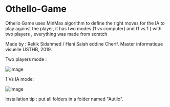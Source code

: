 # Othello-Game
Othello Game uses MinMax algorithm to define the right moves  for the IA to play against the player,  it has two modes (1 vs computer)  and (1 vs 1 ) with two players ,  everything was made from scratch 

Made by : Rekik Sidahmed / Hani Salah eddine Cherif.
Master informatique visuelle USTHB, 2019.

Two players mode :

![image](https://user-images.githubusercontent.com/44214274/121970645-42c5e580-cd77-11eb-97cd-e9eed7ebb196.png)



1 Vs IA mode: 

![image](https://user-images.githubusercontent.com/44214274/121970542-10b48380-cd77-11eb-9e23-a801963e4426.png)

Installation tip : put all folders in a folder named "Autilo".
